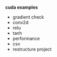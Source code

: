 
**cuda examples**

- gradient check
- conv2d
- relu
- tanh
- performance
- csv
- restructure project